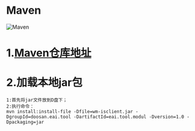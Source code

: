 # Maven
![Maven](http://mvnrepository.com/assets/images/392dffac024b9632664e6f2c0cac6fe5-logo.png)

# 1.[Maven仓库地址][maven]
# 2.加载本地jar包
	1:首先将jar文件放到D盘下；
	2:执行命令：
	mvn install:install-file -Dfile=wm-isclient.jar -DgroupId=doosan.eai.tool -DartifactId=eai.tool.modul -Dversion=1.0 -Dpackaging=jar
<!-- 链接地址 -->
[maven]:http://mvnrepository.com/
